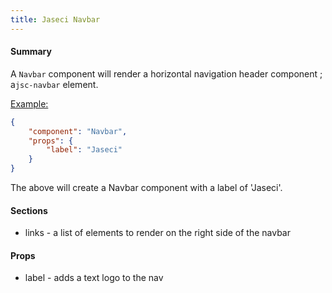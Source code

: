 ```yaml
---
title: Jaseci Navbar
---
```


#### Summary

A `Navbar` component will render a horizontal navigation header component ; a`jsc-navbar` element.

<u>Example:</u>

```JSON
{
	"component": "Navbar",
	"props": {
		"label": "Jaseci"
	}
}
```

The above will create a Navbar component with a label of 'Jaseci'.

#### Sections

- links - a list of elements to render on the right side of the navbar

#### Props

- label - adds a text logo to the nav
